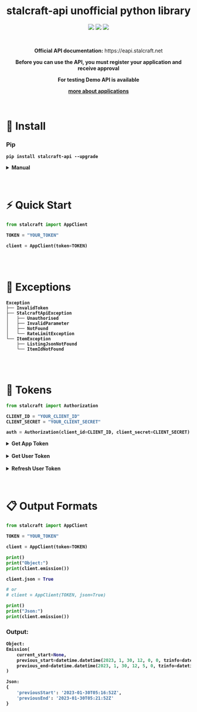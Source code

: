 <h1 align="center">stalcraft-api unofficial python library</h1>

<p align="center">
    <a href="https://pypi.org/project/stalcraft-api" alt="PyPi Package Version">
        <img src="https://img.shields.io/pypi/v/stalcraft-api.svg?style=flat-square"/></a>
    <a href="https://pypi.org/project/stalcraft-api" alt="Supported python versions">
        <img src="https://img.shields.io/pypi/pyversions/stalcraft-api.svg?style=flat-square"/></a>
    <a href="https://opensource.org/licenses/MIT" alt="MIT License">
        <img src="https://img.shields.io/pypi/l/aiogram.svg?style=flat-squar"/></a>
</p>


<br>

<p align="center">
    <b>Official API documentation:</b> https://eapi.stalcraft.net
</p>
<p align="center">
    <b>Before you can use the API, you must register your application and receive approval<b>
</p>
<p align="center">
    <b>For testing Demo API is available<b>
</p>
<p align="center">
    <a href="https://eapi.stalcraft.net/registration.html">more about applications</a>
</p>


<br>

# 🔧 Install

### Pip

```console
pip install stalcraft-api --upgrade
```

<details>
<summary>Manual</summary>

```console
git clone git@github.com:onejeuu/stalcraft-api.git
```

```console
cd stalcraft-api
```

```console
pip install -r requirements.txt
```
</details>


<br>
<br>

# ⚡ Quick Start

```python
from stalcraft import AppClient

TOKEN = "YOUR_TOKEN"

client = AppClient(token=TOKEN)
```

<br>
<br>

# 🚫 Exceptions

```
Exception
├── InvalidToken
├── StalcraftApiException
│   ├── Unauthorised
│   ├── InvalidParameter
│   ├── NotFound
│   └── RateLimitException
└── ItemException
    ├── ListingJsonNotFound
    └── ItemIdNotFound
```

<br>
<br>

# 🔑 Tokens

```python
from stalcraft import Authorization

CLIENT_ID = "YOUR_CLIENT_ID"
CLIENT_SECRET = "YOUR_CLIENT_SECRET"

auth = Authorization(client_id=CLIENT_ID, client_secret=CLIENT_SECRET)
```

<details>
<summary>Get App Token</summary>

```python
print()
print("Get App Token")
print(auth.get_app_token())
```

</details>

<br>

<details>
<summary>Get User Token</summary>

```python
print()
print("Get User Code")
print(auth.user_code_url)

auth.input_code()

# or
# auth.code = "USER_CODE"

print()
print("Get User Token")
print(auth.get_user_token())
```

</details>

<br>

<details>
<summary>Refresh User Token</summary>

```python
REFRESH_TOKEN = "USER_REFRESH_TOKEN"

print()
print("Refresh User Token")
print(auth.update_token(REFRESH_TOKEN))
```

</details>


<br>
<br>

# 📋 Output Formats

```python
from stalcraft import AppClient

TOKEN = "YOUR_TOKEN"

client = AppClient(token=TOKEN)

print()
print("Object:")
print(client.emission())

client.json = True

# or
# client = AppClient(TOKEN, json=True)

print()
print("Json:")
print(client.emission())
```

### Output:

```python
Object:
Emission(
    current_start=None,
    previous_start=datetime.datetime(2023, 1, 30, 12, 0, 0, tzinfo=datetime.timezone.utc),
    previous_end=datetime.datetime(2023, 1, 30, 12, 5, 0, tzinfo=datetime.timezone.utc)
)

Json:
{
    'previousStart': '2023-01-30T05:16:52Z',
    'previousEnd': '2023-01-30T05:21:52Z'
}
```
